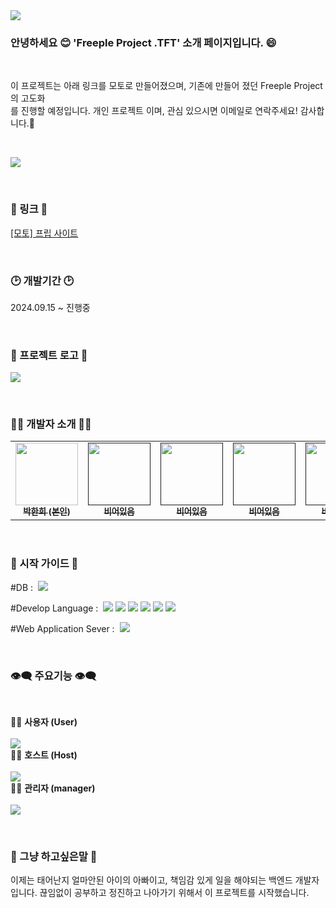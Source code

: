 <html>

<head>
  <meta content="utf-8">
</head>

<body>
  
<img src="https://capsule-render.vercel.app/api?type=venom&amp;height=200&amp;text=Freeple%20Project%20.TFT&amp;fontSize=70&amp;color=0:8871e5,100:b678c4&amp;stroke=b678c4" style="max-width: 100%;">
  
<h3> 안녕하세요 😊 'Freeple Project .TFT' 소개 페이지입니다. 😄</h3><br>

<p>이 프로젝트는 아래 링크를 모토로 만들어졌으며, 기존에 만들어 졌던 Freeple Project의 고도화<br>
를 진행할 예정입니다. 개인 프로젝트 이며, 관심 있으시면 이메일로 연락주세요! 감사합니다.🙏 </p><br>

<p dir="auto">
<a href="mailto:hbag88668@gmail.com">
<img src="https://img.shields.io/badge/hbag88668@gmail.com-D14836?style=flat-square&amp;logo=Gmail&amp;logoColor=white"
  style="max-width: 100%;">
</a>
</p><br>

<h3>🚩 링크 🚩</h3>
<p dir="auto">
  <a href="https://www.frip.co.kr/">[모토] 프립 사이트</a>
</p><br>

<h3>🕑 개발기간 🕑</h3>
<p dir="auto">
  2024.09.15 ~ 진행중
</p><br>

<h3>🔎 프로젝트 로고 🔎</h3>
<p dir="auto">
  <img src="https://github.com/user-attachments/assets/8137e576-27cf-45f9-bfb8-49d1a9437cb4"/>
</p><br>

<h3>👨‍💻 개발자 소개 👨‍💻</h3>
<table>
  <tbody>
    <tr>
      <td align="center"><a href="https://github.com/jumpPHH"><img src="https://github.com/user-attachments/assets/2becb8da-f345-4a08-8985-7f06b0075862" width="100px;" alt=""/><br /><sub><b> 박한희 (본인)</b></sub></a><br /></td>
      <td align="center"><a href=""><img src="https://github.com/user-attachments/assets/2becb8da-f345-4a08-8985-7f06b0075862" width="100px;" alt=""/><br /><sub><b> 비어있음 </b></sub></a><br /></td>
      <td align="center"><a href=""><img src="https://github.com/user-attachments/assets/2becb8da-f345-4a08-8985-7f06b0075862" width="100px;" alt=""/><br /><sub><b> 비어있음 </b></sub></a><br /></td>
      <td align="center"><a href=""><img src="https://github.com/user-attachments/assets/2becb8da-f345-4a08-8985-7f06b0075862" width="100px;" alt=""/><br /><sub><b> 비어있음 </b></sub></a><br /></td>
      <td align="center"><a href=""><img src="https://github.com/user-attachments/assets/2becb8da-f345-4a08-8985-7f06b0075862" width="100px;" alt=""/><br /><sub><b> 비어있음 </b></sub></a><br /></td>
      <td align="center"><a href=""><img src="https://github.com/user-attachments/assets/2becb8da-f345-4a08-8985-7f06b0075862" width="100px;" alt=""/><br /><sub><b> 비어있음 </b></sub></a><br /></td>
    </tr>
  </tbody>
</table><br>


<h3>📃 시작 가이드 📃</h3>
<p dir="auto">
  #DB :&nbsp; 
  <img src="https://img.shields.io/badge/Oracle-F80000?style=for-the-badge&logo=oracle&logoColor=white"/><br>

  #Develop Language :&nbsp;
  <img src="https://img.shields.io/badge/java-%23ED8B00.svg?style=for-the-badge&logo=openjdk&logoColor=white"/>
  <img src="https://img.shields.io/badge/spring-%236DB33F.svg?style=for-the-badge&logo=spring&logoColor=white"/>
  <img src="https://img.shields.io/badge/html5-%23E34F26.svg?style=for-the-badge&logo=html5&logoColor=white"/>
  <img src="https://img.shields.io/badge/css3-%231572B6.svg?style=for-the-badge&logo=css3&logoColor=white"/>
  <img src="https://img.shields.io/badge/javascript-%23323330.svg?style=for-the-badge&logo=javascript&logoColor=%23F7DF1E"/>
  <img src="https://img.shields.io/badge/jquery-%230769AD.svg?style=for-the-badge&logo=jquery&logoColor=white"/><br>

  #Web Application Sever :&nbsp;
  <img src="https://img.shields.io/badge/apache%20tomcat-%23F8DC75.svg?style=for-the-badge&logo=apache-tomcat&logoColor=black"/><br>
</p><br>

<h3>👁‍🗨 주요기능 👁‍🗨</h3><br>
<p dir="auto">
  👱‍♂️ <strong>사용자 (User)</strong><br><br> 
  <img src="https://github.com/user-attachments/assets/39beddc5-773e-4c97-ac67-6d77cfeb296a"/><br>
  👨‍🚒 <strong>호스트 (Host)</strong><br><br> 
  <img src="https://github.com/user-attachments/assets/5dda73d8-484e-4718-8847-1ee150aafff3"/><br> 
  👨‍🔧 <strong>관리자 (manager)</strong><br><br> 
  <img src="https://github.com/user-attachments/assets/f0a2a2ce-5e86-4a0a-8a69-0f2568fb1d13"/><br>
</p><br>

<h3 align="left">🤣 그냥 하고싶은말 🤣</h3>
  <p dir="auto">
    이제는 태어난지 얼마안된 아이의 아빠이고, 책임감 있게 일을 해야되는 백엔드 개발자 입니다. 
    끊임없이 공부하고 정진하고 나아가기 위해서 이 프로젝트를 시작했습니다.
  </p><br>
</body>
</html>
